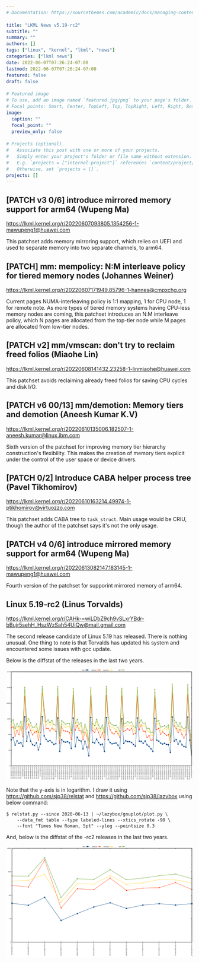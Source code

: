 ```yaml
---
# Documentation: https://sourcethemes.com/academic/docs/managing-content/

title: "LKML News v5.19-rc2"
subtitle: ""
summary: ""
authors: []
tags: ["linux", "kernel", "lkml", "news"]
categories: ["lkml news"]
date: 2022-06-07T07:26:24-07:00
lastmod: 2022-06-07T07:26:24-07:00
featured: false
draft: false

# Featured image
# To use, add an image named `featured.jpg/png` to your page's folder.
# Focal points: Smart, Center, TopLeft, Top, TopRight, Left, Right, BottomLeft, Bottom, BottomRight.
image:
  caption: ""
  focal_point: ""
  preview_only: false

# Projects (optional).
#   Associate this post with one or more of your projects.
#   Simply enter your project's folder or file name without extension.
#   E.g. `projects = ["internal-project"]` references `content/project/deep-learning/index.md`.
#   Otherwise, set `projects = []`.
projects: []
---
```


[PATCH v3 0/6] introduce mirrored memory support for arm64 (Wupeng Ma)
----------------------------------------------------------------------

https://lkml.kernel.org/r/20220607093805.1354256-1-mawupeng1@huawei.com

This patchset adds memory mirroring support, which relies on UEFI and used to
separate memory into two separate channels, to arm64.


[PATCH] mm: mempolicy: N:M interleave policy for tiered memory nodes (Johannes Weiner)
--------------------------------------------------------------------------------------

https://lkml.kernel.org/r/20220607171949.85796-1-hannes@cmpxchg.org

Current pages NUMA-interleaving policy is 1:1 mapping, 1 for CPU node, 1 for
remote note.  As more types of tiered memory systems having CPU-less memory
nodes are coming, this patchset introduces an N:M interleave policy, which N
pages are allocated from the top-tier node while M pages are allocated from
low-tier nodes.


[PATCH v2] mm/vmscan: don't try to reclaim freed folios (Miaohe Lin)
--------------------------------------------------------------------

https://lkml.kernel.org/r/20220608141432.23258-1-linmiaohe@huawei.com

This patchset avoids reclaiming already freed folios for saving CPU cycles and
disk I/O.


[PATCH v6 00/13] mm/demotion: Memory tiers and demotion (Aneesh Kumar K.V)
--------------------------------------------------------------------------

https://lkml.kernel.org/r/20220610135006.182507-1-aneesh.kumar@linux.ibm.com

Sixth version of the patchset for improving memory tier hierarchy
construction's flexibility.  This makes the creation of memory tiers explicit
under the control of the user space or device drivers.


[PATCH 0/2] Introduce CABA helper process tree (Pavel Tikhomirov)
-----------------------------------------------------------------

https://lkml.kernel.org/r/20220610163214.49974-1-ptikhomirov@virtuozzo.com

This patchset adds CABA tree to `task_struct`.  Main usage would be CRIU,
though the author of the patchset says it's not the only usage.


[PATCH v4 0/6] introduce mirrored memory support for arm64 (Wupeng Ma)
----------------------------------------------------------------------

https://lkml.kernel.org/r/20220613082147.183145-1-mawupeng1@huawei.com

Fourth version of the patchset for supporint mirrored memory of arm64.


Linux 5.19-rc2 (Linus Torvalds)
-------------------------------

https://lkml.kernel.org/r/CAHk-=wiLDbZ9ch9vSLxrYBdr-bBujr5sehH_HszWzSah54UiQw@mail.gmail.com

The second release candidate of Linux 5.19 has released.  There is nothing
unusual.  One thing to note is that Torvalds has updated his system and
encountered some issues with gcc update.

Below is the diffstat of the releases in the last two years.

![Kernel release stat](/img/kernel_release_stat/v5.8-rc2..v5.19-rc2.png)

Note that the y-axis is in logarithm.  I draw it using
https://github.com/sjp38/relstat and https://github.com/sjp38/lazybox using
below command:

    $ relstat.py --since 2020-06-13 | ~/lazybox/gnuplot/plot.py \
	    --data_fmt table --type labeled-lines --xtics_rotate -90 \
	    --font "Times New Roman, 5pt" --ylog --pointsize 0.3


And, below is the diffstat of the -rc2 releases in the last two years.

![rc2 release stat](/img/kernel_release_stat/v5.19-rc2-only.png)
